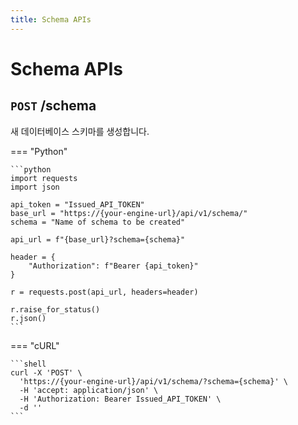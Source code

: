 ```yaml
---
title: Schema APIs
---
```


# **Schema APIs**


## __`POST` /schema__

새 데이터베이스 스키마를 생성합니다.

=== "Python"

    ```python
    import requests
    import json

    api_token = "Issued_API_TOKEN"
    base_url = "https://{your-engine-url}/api/v1/schema/"
    schema = "Name of schema to be created"

    api_url = f"{base_url}?schema={schema}"

    header = {
        "Authorization": f"Bearer {api_token}"
    }

    r = requests.post(api_url, headers=header)

    r.raise_for_status()
    r.json()
    ```

=== "cURL"

    ```shell
    curl -X 'POST' \
      'https://{your-engine-url}/api/v1/schema/?schema={schema}' \
      -H 'accept: application/json' \
      -H 'Authorization: Bearer Issued_API_TOKEN' \
      -d ''
    ```
    